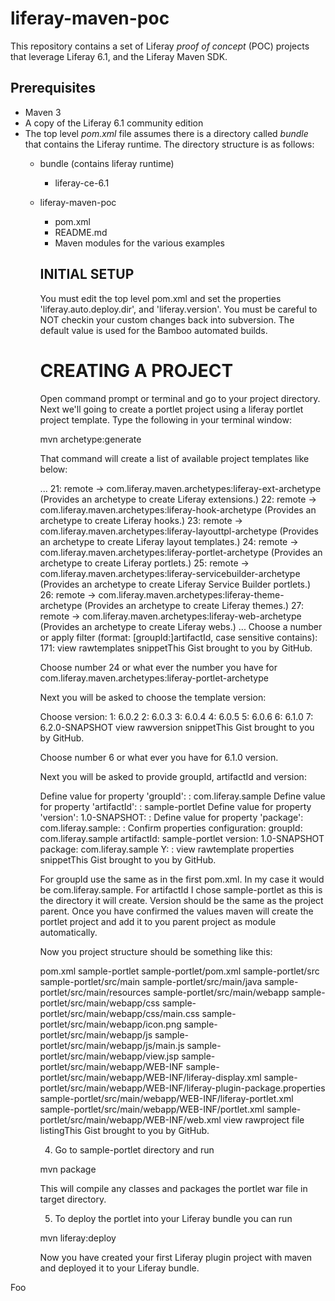 liferay-maven-poc
=================

This repository contains a set of Liferay *proof of concept* (POC) projects
that leverage Liferay 6.1, and the Liferay Maven SDK.

Prerequisites
--------------
* Maven 3
* A copy of the Liferay 6.1 community edition
* The top level *pom.xml* file assumes there is a directory called 
*bundle* that contains the Liferay runtime. The directory structure is as follows:
    * bundle (contains liferay runtime)
        * liferay-ce-6.1
    * liferay-maven-poc
        * pom.xml
        * README.md
        * Maven modules for the various examples


        INITIAL SETUP
        -------------
        You must edit the top level pom.xml and set the properties 
        'liferay.auto.deploy.dir', and 'liferay.version'. You
        must be careful to NOT checkin your custom changes back
        into subversion. The default value is used for the 
        Bamboo automated builds.

        CREATING A PROJECT
        ===================
        Open command prompt or  terminal and go to your project directory. Next 
        we'll going to create a portlet project using  a liferay portlet project template.
        Type the following in your terminal window:

        mvn archetype:generate

        That command will create a list of available project templates like below:

        ...
        21: remote -> com.liferay.maven.archetypes:liferay-ext-archetype (Provides an archetype to create Liferay extensions.)
        22: remote -> com.liferay.maven.archetypes:liferay-hook-archetype (Provides an archetype to create Liferay hooks.)
        23: remote -> com.liferay.maven.archetypes:liferay-layouttpl-archetype (Provides an archetype to create Liferay layout templates.)
        24: remote -> com.liferay.maven.archetypes:liferay-portlet-archetype (Provides an archetype to create Liferay portlets.)
        25: remote -> com.liferay.maven.archetypes:liferay-servicebuilder-archetype (Provides an archetype to create Liferay Service Builder portlets.)
        26: remote -> com.liferay.maven.archetypes:liferay-theme-archetype (Provides an archetype to create Liferay themes.)
        27: remote -> com.liferay.maven.archetypes:liferay-web-archetype (Provides an archetype to create Liferay webs.)
        ...
        Choose a number or apply filter (format: [groupId:]artifactId, case sensitive contains): 171:
        view rawtemplates snippetThis Gist brought to you by GitHub.

        Choose number 24 or what ever the number you have for com.liferay.maven.archetypes:liferay-portlet-archetype

        Next you will be asked to choose the template version: 

        Choose version:
        1: 6.0.2
        2: 6.0.3
        3: 6.0.4
        4: 6.0.5
        5: 6.0.6
        6: 6.1.0
        7: 6.2.0-SNAPSHOT
        view rawversion snippetThis Gist brought to you by GitHub.

        Choose number 6 or what ever you have for 6.1.0 version.

        Next you will be asked to provide groupId, artifactId and version:

        Define value for property 'groupId': : com.liferay.sample
        Define value for property 'artifactId': : sample-portlet
        Define value for property 'version': 1.0-SNAPSHOT: :
        Define value for property 'package': com.liferay.sample: :
        Confirm properties configuration:
        groupId: com.liferay.sample
        artifactId: sample-portlet
        version: 1.0-SNAPSHOT
        package: com.liferay.sample
         Y: :
        view rawtemplate properties snippetThis Gist brought to you by GitHub.

        For groupId use the same as in the first pom.xml. In my case it would be com.liferay.sample. For artifactId I chose sample-portlet as this is the directory it will create. Version should be the same as the project parent. Once you have confirmed the values maven will create the portlet project and add it to you parent project as module automatically.

        Now you project structure should be something like this:

        pom.xml
        sample-portlet
        sample-portlet/pom.xml
        sample-portlet/src
        sample-portlet/src/main
        sample-portlet/src/main/java
        sample-portlet/src/main/resources
        sample-portlet/src/main/webapp
        sample-portlet/src/main/webapp/css
        sample-portlet/src/main/webapp/css/main.css
        sample-portlet/src/main/webapp/icon.png
        sample-portlet/src/main/webapp/js
        sample-portlet/src/main/webapp/js/main.js
        sample-portlet/src/main/webapp/view.jsp
        sample-portlet/src/main/webapp/WEB-INF
        sample-portlet/src/main/webapp/WEB-INF/liferay-display.xml
        sample-portlet/src/main/webapp/WEB-INF/liferay-plugin-package.properties
        sample-portlet/src/main/webapp/WEB-INF/liferay-portlet.xml
        sample-portlet/src/main/webapp/WEB-INF/portlet.xml
        sample-portlet/src/main/webapp/WEB-INF/web.xml
        view rawproject file listingThis Gist brought to you by GitHub.

        4) Go to sample-portlet directory and run 

        mvn package

        This will compile any classes and packages the portlet war file in target directory. 

        5) To deploy the portlet into your Liferay bundle you can run

        mvn liferay:deploy

        Now you have created your first Liferay plugin project with maven and deployed it to your Liferay bundle.
  
Foo


